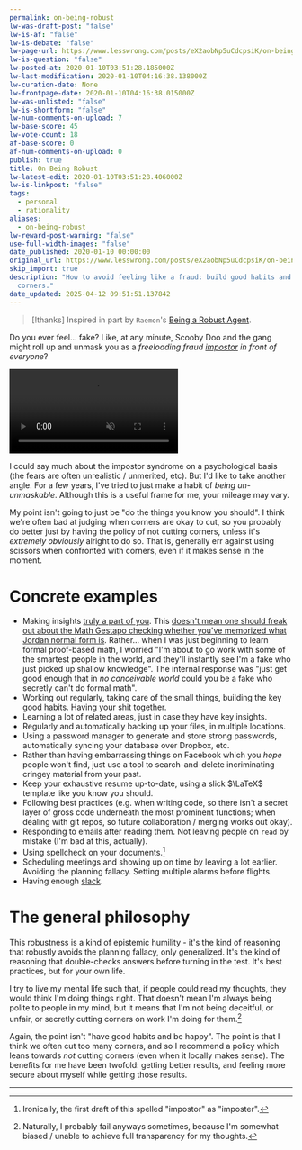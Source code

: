 ```yaml
---
permalink: on-being-robust
lw-was-draft-post: "false"
lw-is-af: "false"
lw-is-debate: "false"
lw-page-url: https://www.lesswrong.com/posts/eX2aobNp5uCdcpsiK/on-being-robust
lw-is-question: "false"
lw-posted-at: 2020-01-10T03:51:28.185000Z
lw-last-modification: 2020-01-10T04:16:38.138000Z
lw-curation-date: None
lw-frontpage-date: 2020-01-10T04:16:38.015000Z
lw-was-unlisted: "false"
lw-is-shortform: "false"
lw-num-comments-on-upload: 7
lw-base-score: 45
lw-vote-count: 18
af-base-score: 0
af-num-comments-on-upload: 0
publish: true
title: On Being Robust
lw-latest-edit: 2020-01-10T03:51:28.406000Z
lw-is-linkpost: "false"
tags:
  - personal
  - rationality
aliases:
  - on-being-robust
lw-reward-post-warning: "false"
use-full-width-images: "false"
date_published: 2020-01-10 00:00:00
original_url: https://www.lesswrong.com/posts/eX2aobNp5uCdcpsiK/on-being-robust
skip_import: true
description: "How to avoid feeling like a fraud: build good habits and stop cutting
  corners."
date_updated: 2025-04-12 09:51:51.137842
---
```





> [!thanks]
> Inspired in part by `Raemon`'s [Being a Robust Agent](https://www.lesswrong.com/posts/2jfiMgKkh7qw9z8Do/being-a-robust-agent).

Do you ever feel... fake? Like, at any minute, Scooby Doo and the gang might roll up and unmask you as a _freeloading fraud [impostor](https://en.wikipedia.org/wiki/Impostor_syndrome) in front of everyone_?

<video autoplay loop muted playsinline><source src="https://assets.turntrout.com/static/images/posts/rwcNnVH.mp4" type="video/mp4; codecs=hvc1">
<source src="https://assets.turntrout.com/static/images/posts/rwcNnVH.webm" type="video/webm"></video>

I could say much about the impostor syndrome on a psychological basis (the fears are often unrealistic / unmerited, etc). But I'd like to take another angle. For a few years, I've tried to just make a habit of _being un-unmaskable_. Although this is a useful frame for me, your mileage may vary.

My point isn't going to just be "do the things you know you should". I think we're often bad at judging when corners are okay to cut, so you probably do better just by having the policy of not cutting corners, unless it's _extremely obviously_ alright to do so. That is, generally err against using scissors when confronted with corners, even if it makes sense in the moment.

# Concrete examples

- Making insights [truly a part of you](https://www.lesswrong.com/posts/fg9fXrHpeaDD6pEPL/truly-part-of-you). This [doesn't mean one should freak out about the Math Gestapo checking whether you've memorized what Jordan normal form is](https://www.lesswrong.com/posts/MjZSdPEd94sp48EFC/judgment-day-insights-from-judgment-in-managerial-decision#JgPP9aLLuBdprThNR). Rather... when I was just beginning to learn formal proof-based math, I worried "I'm about to go work with some of the smartest people in the world, and they'll instantly see I'm a fake who just picked up shallow knowledge". The internal response was "just get good enough that in _no conceivable world_ could you be a fake who secretly can't do formal math".
- Working out regularly, taking care of the small things, building the key good habits. Having your shit together.
- Learning a lot of related areas, just in case they have key insights.
- Regularly and automatically backing up your files, in multiple locations.
- Using a password manager to generate and store strong passwords, automatically syncing your database over Dropbox, etc.
- Rather than having embarrassing things on Facebook which you _hope_ people won't find, just use a tool to search-and-delete incriminating cringey material from your past.
- Keep your exhaustive resume up-to-date, using a slick $\LaTeX$ template like you know you should.
- Following best practices (e.g. when writing code, so there isn't a secret layer of gross code underneath the most prominent functions; when dealing with git repos, so future collaboration / merging works out okay).
- Responding to emails after reading them. Not leaving people on `read` by mistake (I'm bad at this, actually).
- Using spellcheck on your documents.[^1]
- Scheduling meetings and showing up on time by leaving a lot earlier. Avoiding the planning fallacy. Setting multiple alarms before flights.
- Having enough [slack](https://www.lesswrong.com/posts/yLLkWMDbC9ZNKbjDG/slack).

# The general philosophy

This robustness is a kind of epistemic humility - it's the kind of reasoning that robustly avoids the planning fallacy, only generalized. It's the kind of reasoning that double-checks answers before turning in the test. It's best practices, but for your own life.

I try to live my mental life such that, if people could read my thoughts, they would think I'm doing things right. That doesn't mean I'm always being polite to people in my mind, but it means that I'm not being deceitful, or unfair, or secretly cutting corners on work I'm doing for them.[^2]

Again, the point isn't "have good habits and be happy". The point is that I think we often cut too many corners, and so I recommend a policy which leans towards _not_ cutting corners (even when it locally makes sense). The benefits for me have been twofold: getting better results, and feeling more secure about myself while getting those results.

<hr/>

[^1]: Ironically, the first draft of this spelled "impostor" as "imposter".

[^2]: Naturally, I probably fail anyways sometimes, because I'm somewhat biased / unable to achieve full transparency for my thoughts.
